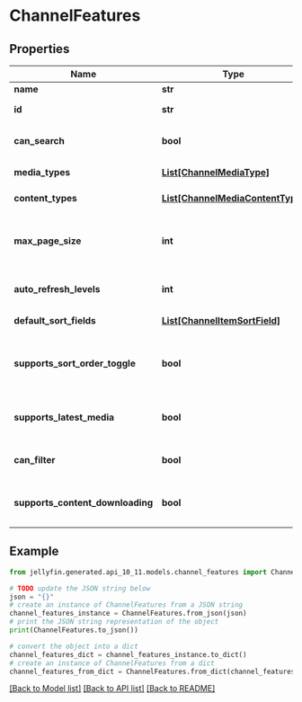 # ChannelFeatures


## Properties

Name | Type | Description | Notes
------------ | ------------- | ------------- | -------------
**name** | **str** | Gets or sets the name. | [optional] 
**id** | **str** | Gets or sets the identifier. | [optional] 
**can_search** | **bool** | Gets or sets a value indicating whether this instance can search. | [optional] 
**media_types** | [**List[ChannelMediaType]**](ChannelMediaType.md) | Gets or sets the media types. | [optional] 
**content_types** | [**List[ChannelMediaContentType]**](ChannelMediaContentType.md) | Gets or sets the content types. | [optional] 
**max_page_size** | **int** | Gets or sets the maximum number of records the channel allows retrieving at a time. | [optional] 
**auto_refresh_levels** | **int** | Gets or sets the automatic refresh levels. | [optional] 
**default_sort_fields** | [**List[ChannelItemSortField]**](ChannelItemSortField.md) | Gets or sets the default sort orders. | [optional] 
**supports_sort_order_toggle** | **bool** | Gets or sets a value indicating whether a sort ascending/descending toggle is supported. | [optional] 
**supports_latest_media** | **bool** | Gets or sets a value indicating whether [supports latest media]. | [optional] 
**can_filter** | **bool** | Gets or sets a value indicating whether this instance can filter. | [optional] 
**supports_content_downloading** | **bool** | Gets or sets a value indicating whether [supports content downloading]. | [optional] 

## Example

```python
from jellyfin.generated.api_10_11.models.channel_features import ChannelFeatures

# TODO update the JSON string below
json = "{}"
# create an instance of ChannelFeatures from a JSON string
channel_features_instance = ChannelFeatures.from_json(json)
# print the JSON string representation of the object
print(ChannelFeatures.to_json())

# convert the object into a dict
channel_features_dict = channel_features_instance.to_dict()
# create an instance of ChannelFeatures from a dict
channel_features_from_dict = ChannelFeatures.from_dict(channel_features_dict)
```
[[Back to Model list]](../README.md#documentation-for-models) [[Back to API list]](../README.md#documentation-for-api-endpoints) [[Back to README]](../README.md)


